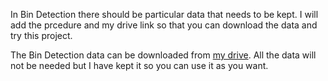 In Bin Detection there should be particular data that needs to be kept. 
I will add the prcedure and my drive link so that you can download the data and try this project.

The Bin Detection data can be downloaded from [my drive](https://drive.google.com/drive/folders/1faFKS5_sdW--CZG3vGy8C9R3P24Bv_VQ).
All the data will not be needed but I have kept it so you can use it as you want.
